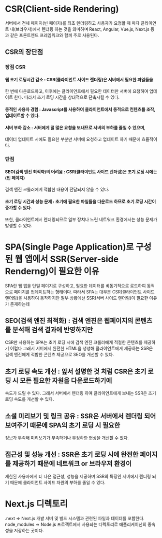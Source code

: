 # CSR(Client-side Rendering)

서버에서 전체 페이지(빈 페이지)를 최초 렌더링하고 사용자가 요청할 때 마다
클라이언트 내(브라우저)에서 렌더링 하는 것을 의미하며 React, Angular, Vue.js, Next.js
등과 같은 프론트엔드 프레임워크와 함께 주로 사용된다.

## CSR의 장단점

### 장점 CSR

#### 웹 초기 로딩시간 감소 : CSR(클라이언트 사이드 렌더링)은 서버에서 필요한 파일들을

한 번에 다운로드하고, 이후에는 클라이언트에서 필요한 데이터만 서버에 요청하여 업데이트 한다.
따라서 초기 로딩 시간을 상대적으로 단축시킬 수 있다.

#### 동적인 사용자 경험 : Javascript를 사용하여 클라이언트에서 동적으로 컨텐츠를 조작, 업데이트할 수 있다.

#### 서버 부하 감소 : 서버에게 덜 많은 요청을 보내므로 서버의 부하를 줄일 수 있으며,

데이터 업데이트 시에도 필요한 부분만 서버에 요청하고 업데이트 하기 때문에 효율적이다.

### 단점

#### SEO(검색 엔진 최적화)의 어려움 : CSR(클라이언트 사이드 렌더링)은 초기 로딩 시에는(빈 페이지)

검색 엔진 크롤러에게 적합한 내용이 전달되지 않을 수 있다.

#### 초기 로딩 시간과 성능 문제 : 초기에 필요한 파일들을 다운로드 하므로 초기 로딩 시간이 증가할 수 있다.

또한, 클라이언트에서 렌더링되므로 일부 장치나 느린 네트워크 환경에서는 성능 문제가 발생할 수 있다.

# SPA(Single Page Application)로 구성된 웹 앱에서 SSR(Server-side Renderng)이 필요한 이유

SPA란 웹 앱을 단일 페이지로 구성하고, 필요한 데이터를 비동기적으로 로드하여 동적으로
페이지를 업데이트하는 형태이다.
따라서 SPA는 대부분 CSR(클라이언트 사이드 렌더링)을 사용하여 동작하지만
일부 상황에선 SSR(서버 사이드 렌더링)이 필요한 이유가 존재하는데

## SEO(검색 엔진 최적화) : 검색 엔진은 웹페이지의 콘텐츠를 분석해 검색 결과에 반영하지만

CSR만 사용하는 SPA는 초기 로딩 시에 검색 엔진 크롤러에게 적절한 콘텐츠를 제공하기 어렵다
그래서 서버에서 완전한 HTML을 생성해 클라이언트에게 제공하는 SSR은 검색 엔진에게 적합한
콘텐츠 제공으로 SEO를 개선할 수 있다.

## 초기 로딩 속도 개선 : 앞서 설명한 것 처럼 CSR은 초기 로딩 시 모든 필요한 자원을 다운로드하기에

속도가 드릴 수 있다. 그래서 서버에서 렌더링 하여 클라이언트에게 보내는 SSR은 초기 로딩 속도를 개선할 수 있다.

## 소셜 미리보기 및 링크 공유 : SSR은 서버에서 렌더링 되어 보여주기 때문에 SPA의 초기 로딩 시 필요한

정보가 부족해 미리보기가 부족하거나 부정확한 현상을 개선할 수 있다.

## 접근성 및 성능 개선 : SSR은 초기 로딩 시에 완전한 페이지를 제공하기 때문에 네트워크 or 브라우저 환경이

제한된 사용자에게 더 나은 접근성, 성능을 제공하며 SSR의 특징인 서버에서 렌더링 되기 때문에
클라이언트 사이드 자원의 부하를 줄일 수 있다.

# Next.js 디렉토리

.next => Next.js 개발 서버 및 빌드 시스템과 관련된 파일과 데이터를 포함한다.
node_modules => Node.js 프로젝트에서 사용되는 디렉토리로 애플리케이션의 종속성을 저장하는 곳이다.
